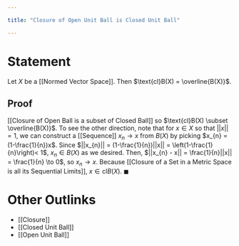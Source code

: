 ```yaml
---

title: "Closure of Open Unit Ball is Closed Unit Ball"

---
```

# Statement
Let $X$ be a [[Normed Vector Space]]. Then $\text{cl}B(X) = \overline{B(X)}$.

## Proof
[[Closure of Open Ball is a subset of Closed Ball]] so $\text{cl}B(X) \subset \overline{B(X)}$. To see the other direction, note that for $x \in X$ so that $||x|| = 1$, we can construct a [[Sequence]] $x_{n} \to x$ from $B(X)$ by picking $x_{n} = (1-\frac{1}{n})x$. Since $||x_{n}|| = (1-\frac{1}{n})||x|| = \left(1-\frac{1}{n}\right)< 1$, $x_{n} \in B(X)$ as we desired. Then, $||x_{n} - x|| = \frac{1}{n}||x|| = \frac{1}{n} \to 0$, so $x_{n} \to x$. Because [[Closure of a Set in a Metric Space is all its Sequential Limits]], $x \in \text{cl}B(X)$. $\blacksquare$

# Other Outlinks
- [[Closure]]
- [[Closed Unit Ball]]
- [[Open Unit Ball]]